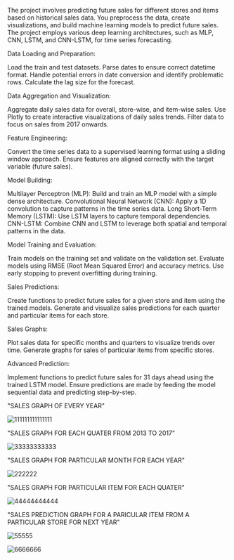 The project involves predicting future sales for different stores and items based on historical sales data. You preprocess the data, create visualizations, and build machine learning models to predict future sales. The project employs various deep learning architectures, such as MLP, CNN, LSTM, and CNN-LSTM, for time series forecasting.

Data Loading and Preparation:

Load the train and test datasets.
Parse dates to ensure correct datetime format.
Handle potential errors in date conversion and identify problematic rows.
Calculate the lag size for the forecast.

Data Aggregation and Visualization:

Aggregate daily sales data for overall, store-wise, and item-wise sales.
Use Plotly to create interactive visualizations of daily sales trends.
Filter data to focus on sales from 2017 onwards.


Feature Engineering:

Convert the time series data to a supervised learning format using a sliding window approach.
Ensure features are aligned correctly with the target variable (future sales).


Model Building:

Multilayer Perceptron (MLP):
Build and train an MLP model with a simple dense architecture.
Convolutional Neural Network (CNN):
Apply a 1D convolution to capture patterns in the time series data.
Long Short-Term Memory (LSTM):
Use LSTM layers to capture temporal dependencies.
CNN-LSTM:
Combine CNN and LSTM to leverage both spatial and temporal patterns in the data.


Model Training and Evaluation:

Train models on the training set and validate on the validation set.
Evaluate models using RMSE (Root Mean Squared Error) and accuracy metrics.
Use early stopping to prevent overfitting during training.


Sales Predictions:

Create functions to predict future sales for a given store and item using the trained models.
Generate and visualize sales predictions for each quarter and particular items for each store.


Sales Graphs:

Plot sales data for specific months and quarters to visualize trends over time.
Generate graphs for sales of particular items from specific stores.


Advanced Prediction:

Implement functions to predict future sales for 31 days ahead using the trained LSTM model.
Ensure predictions are made by feeding the model sequential data and predicting step-by-step.

"SALES GRAPH OF EVERY YEAR"


![111111111111111](https://github.com/user-attachments/assets/7ca5dcd6-6cd6-4eb6-9eb9-320d1365f222)


"SALES GRAPH FOR EACH QUATER FROM 2013 TO 2017"

![33333333333](https://github.com/user-attachments/assets/46ada0c5-20ad-4e26-9eeb-0c6a507663a8)


"SALES GRAPH FOR PARTICULAR MONTH FOR EACH YEAR"

![222222](https://github.com/user-attachments/assets/35978d9e-e28c-4d3d-805c-18f8205ffb3a)


"SALES GRAPH FOR PARTICULAR ITEM FOR EACH QUATER"

![44444444444](https://github.com/user-attachments/assets/6a26aea2-212e-4c5d-8120-b60e97b6926a)

"SALES PREDICTION GRAPH FOR A PARICULAR ITEM FROM A PARTICULAR STORE FOR NEXT YEAR"

![55555](https://github.com/user-attachments/assets/3bf114ce-266a-4796-abd3-3b51d09795a7)

![6666666](https://github.com/user-attachments/assets/ca9e3f93-91e5-4559-ad68-293f17713329)















